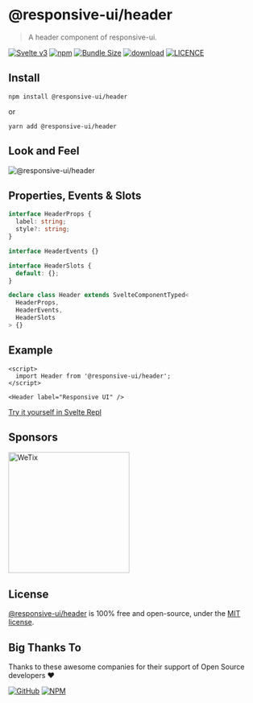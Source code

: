 # @responsive-ui/header

> A header component of responsive-ui.

<p>

[![Svelte v3](https://img.shields.io/badge/svelte-v3-orange.svg)](https://svelte.dev)
[![npm](https://img.shields.io/npm/v/@responsive-ui/header.svg)](https://www.npmjs.com/package/@responsive-ui/header)
[![Bundle Size](https://badgen.net/bundlephobia/minzip/%40responsive-ui%2Fheader)](https://bundlephobia.com/result?p=@responsive-ui/header)
[![download](https://img.shields.io/npm/dw/@responsive-ui/header.svg)](https://www.npmjs.com/package/@responsive-ui/header)
[![LICENCE](https://img.shields.io/github/license/wetix/responsive-ui)](https://github.com/wetix/responsive-ui/blob/main/LICENSE)

</p>

## Install

```console
npm install @responsive-ui/header
```

or

```console
yarn add @responsive-ui/header
```

## Look and Feel

<img src="https://user-images.githubusercontent.com/28108597/104027903-052ac280-5203-11eb-9326-2ee47aa1901b.png"
alt="@responsive-ui/header" />

## Properties, Events & Slots

```ts
interface HeaderProps {
  label: string;
  style?: string;
}

interface HeaderEvents {}

interface HeaderSlots {
  default: {};
}

declare class Header extends SvelteComponentTyped<
  HeaderProps,
  HeaderEvents,
  HeaderSlots
> {}
```

## Example

```svelte
<script>
  import Header from '@responsive-ui/header';
</script>

<Header label="Responsive UI" />
```

[Try it yourself in Svelte Repl](https://svelte.dev/repl/f2f4c638c5734107b3c72a8794a961ee?version=latest)

## Sponsors

<img src="https://asset.wetix.my/images/logo/wetix.png" alt="WeTix" width="240px">

## License

[@responsive-ui/header](https://github.com/wetix/responsive-ui/tree/main/components/header) is 100% free and open-source, under the [MIT license](https://github.com/wetix/responsive-ui/blob/main/LICENSE).

## Big Thanks To

Thanks to these awesome companies for their support of Open Source developers ❤

[![GitHub](https://jstools.dev/img/badges/github.svg)](https://github.com/open-source)
[![NPM](https://jstools.dev/img/badges/npm.svg)](https://www.npmjs.com/)
